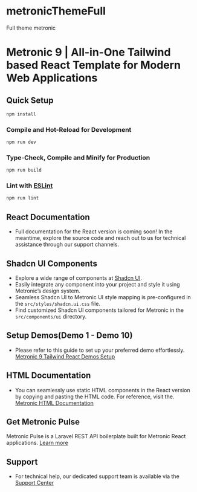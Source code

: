 # metronicThemeFull
Full theme metronic

# Metronic 9 | All-in-One Tailwind based React Template for Modern Web Applications

## Quick Setup

```sh
npm install
```

### Compile and Hot-Reload for Development

```sh
npm run dev
```

### Type-Check, Compile and Minify for Production

```sh
npm run build
```

### Lint with [ESLint](https://eslint.org/)

```sh
npm run lint
```

## React Documentation
- Full documentation for the React version is coming soon! In the meantime, explore the source code and reach out to us for technical assistance through our support channels.

## Shadcn UI Components
- Explore a wide range of components at [Shadcn UI](https://ui.shadcn.com). 
- Easily integrate any component into your project and style it using Metronic’s design system.
- Seamless Shadcn UI to Metronic UI style mapping is pre-configured in the `src/styles/shadcn.ui.css` file.
- Find customized Shadcn UI components tailored for Metronic in the `src/components/ui` directory.

## Setup Demos(Demo 1 - Demo 10)
- Please refer to this guide to set up your preferred demo effortlessly. [Metronic 9 Tailwind React Demos Setup](https://devs.keenthemes.com/question/metronic-9-tailwind-react-demos-setup)

## HTML Documentation
- You can seamlessly use static HTML components in the React version by copying and pasting the HTML code. For reference, visit the. [Metronic HTML Documentation](https://keenthemes.com/metronic/tailwind/docs/components/avatar)

## Get Metronic Pulse
Metronic Pulse is a Laravel REST API boilerplate built for Metronic React applications.
[Learn more](https://keenthemes.com/products/metronic-pulse)

## Support
- For technical help, our dedicated support team is available via the [Support Center](https://devs.keenthemes.com)

